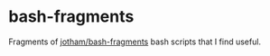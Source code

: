 # bash-fragments
Fragments of [jotham/bash-fragments](https://github.com/jotham/bash-fragments) bash scripts that I find useful.
